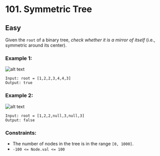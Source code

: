 # 101. Symmetric Tree


## Easy

Given the `root` of a binary tree, *check whether it is a mirror of itself* (i.e., symmetric around its center).


### Example 1:
![alt text](https://assets.leetcode.com/uploads/2021/02/19/symtree1.jpg)
```console
Input: root = [1,2,2,3,4,4,3]
Output: true
```

### Example 2:
![alt text](https://assets.leetcode.com/uploads/2021/02/19/symtree2.jpg)
```console
Input: root = [1,2,2,null,3,null,3]
Output: false
```


### Constraints:

- The number of nodes in the tree is in the range `[0, 1000]`.
- `-100 <= Node.val <= 100`